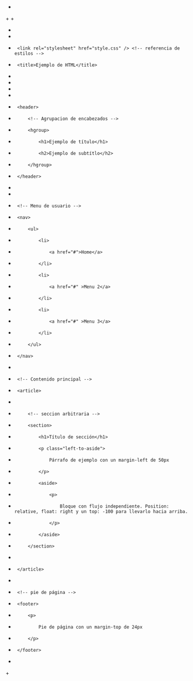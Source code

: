 <!doctype html> <!-- Declaración del tipo de documento. La palabra "html" indica que se utiliza la versión 5. -->
 +
 +<html lang="es"> <!--lang=es indica que la página contiene información en español-->
 +
 +	<!-- Referencias, titulo en el navegador, configuraciones, etc. -->
 +	<head>
 +		<link rel="stylesheet" href="style.css" /> <!-- referencia de estilos -->
 +		<title>Ejemplo de HTML</title>
 +	</head>
 +
 +	<!-- Contenido de la página. i.e: lo visible para las personas -->
 +	<body>
 +		<header>
 +			<!-- Agrupacion de encabezados -->
 +			<hgroup>
 +				<h1>Ejemplo de título</h1>
 +				<h2>Ejemplo de subtítlo</h2>
 +			</hgroup>
 +		</header>
 +
 +
 +		<!-- Menu de usuario -->
 +		<nav>
 +			<ul>
 +				<li>
 +					<a href="#">Home</a>
 +				</li>
 +				<li>
 +					<a href="#" >Menu 2</a>
 +				</li>
 +				<li>
 +					<a href="#" >Menu 3</a>
 +				</li>
 +			</ul>
 +		</nav>
 +
 +		<!-- Contenido principal -->
 +		<article>
 +
 +			<!-- seccion arbitraria -->
 +			<section>
 +				<h1>Título de sección</h1>
 +				<p class="left-to-aside">
 +					Párrafo de ejemplo con un margin-left de 50px
 +				</p>
 +				<aside>
 +					<p>
 +						Bloque con flujo independiente. Position: relative, float: right y un top: -100 para llevarlo hacia arriba.
 +					</p>
 +				</aside>
 +			</section>
 +
 +		</article>
 +
 +		<!-- pie de página -->
 +		<footer>
 +			<p>
 +				Pie de página con un margin-top de 24px
 +			</p>
 +		</footer>
 +	</body>
 +</html>
